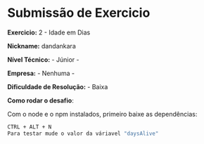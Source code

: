 # Submissão de Exercicio

**Exercicio:** 2 - Idade em Dias

**Nickname:** dandankara

**Nível Técnico:** - Júnior -

**Empresa:** - Nenhuma -

**Dificuldade de Resolução:** - Baixa

**Como rodar o desafio**:

Com o node e o npm instalados, primeiro baixe as dependências:
```bash
CTRL + ALT + N
Para testar mude o valor da váriavel "daysAlive"
```